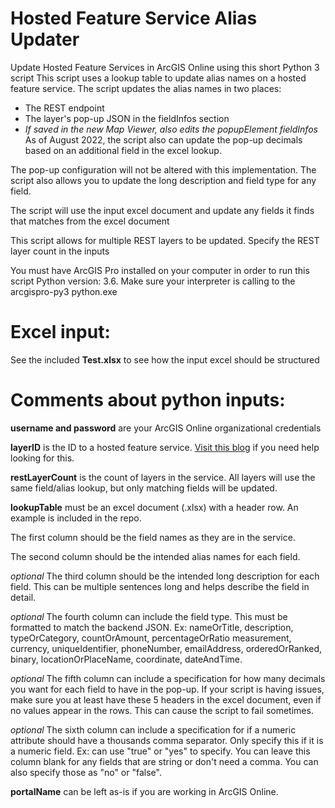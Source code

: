 # Hosted Feature Service Alias Updater
Update Hosted Feature Services in ArcGIS Online using this short Python 3 script
This script uses a lookup table to update alias names on a hosted feature service.
The script updates the alias names in two places:
  - The REST endpoint
  - The layer's pop-up JSON in the fieldInfos section 
  - *If saved in the new Map Viewer, also edits the popupElement fieldInfos*
As of August 2022, the script also can update the pop-up decimals based on an additional field in the excel lookup.
  
The pop-up configuration will not be altered with this implementation.
The script also allows you to update the long description and field type for any field.

The script will use the input excel document and update any fields it finds that matches from the excel document

This script allows for multiple REST layers to be updated. Specify the REST layer count in the inputs

You must have ArcGIS Pro installed on your computer in order to run this script
Python version: 3.6. Make sure your interpreter is calling to the arcgispro-py3 python.exe

# Excel input:
See the included **Test.xlsx** to see how the input excel should be structured

# Comments about python inputs:
**username and password** are your ArcGIS Online organizational credentials

**layerID** is the ID to a hosted feature service. [Visit this blog](https://community.esri.com/t5/arcgis-online-blog/where-can-i-find-the-item-id-for-an-arcgis-online/ba-p/890284) if you need help looking for this. 

**restLayerCount** is the count of layers in the service. All layers will use
              the same field/alias lookup, but only matching fields will be updated.

**lookupTable** must be an excel document (.xlsx) with a header row. An example is included in the repo.

The first column should be the field names as they are in the service.

The second column should be the intended alias names for each field.

*optional* The third column should be the intended long description for each field. This can be multiple sentences long and helps describe the field in detail.

*optional* The fourth column can include the field type. This must be formatted
          to match the backend JSON. 
           Ex:  nameOrTitle, description, typeOrCategory, countOrAmount, percentageOrRatio
               measurement, currency, uniqueIdentifier, phoneNumber, emailAddress,
               orderedOrRanked, binary, locationOrPlaceName, coordinate, dateAndTime.
               
*optional* The fifth column can include a specification for how many decimals you want for each field
         to have in the pop-up. If your script is having issues, make sure you at least have these 5 headers in the excel document,
         even if no values appear in the      rows. This can cause the script to fail sometimes.
         
*optional* The sixth column can include a specification for if a numeric attribute should have a thousands comma
                separator. Only specify this if it is a numeric field.
               Ex: can use "true" or "yes" to specify. You can leave this column blank for any fields that are string
                   or don't need a comma. You can also specify those as "no" or "false".

 **portalName** can be left as-is if you are working in ArcGIS Online.
